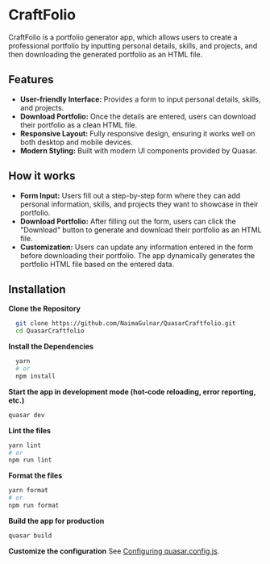 # CraftFolio

CraftFolio is a portfolio generator app, which allows users to create a professional portfolio by inputting personal details, skills, and projects, and then downloading the generated portfolio as an HTML file. 

## Features

- **User-friendly Interface:** Provides a form to input personal details, skills, and projects.
- **Download Portfolio:** Once the details are entered, users can download their portfolio as a clean HTML file.
- **Responsive Layout:** Fully responsive design, ensuring it works well on both desktop and mobile devices.
- **Modern Styling:** Built with modern UI components provided by Quasar.

## How it works

- **Form Input:** Users fill out a step-by-step form where they can add personal information, skills, and projects they want to showcase in their portfolio.
- **Download Portfolio:** After filling out the form, users can click the "Download" button to generate and download their portfolio as an HTML file.
- **Customization:** Users can update any information entered in the form before downloading their portfolio. The app dynamically generates the portfolio HTML file based on the entered data.

## Installation

**Clone the Repository**

```bash
  git clone https://github.com/NaimaGulnar/QuasarCraftfolio.git
  cd QuasarCraftfolio
```

**Install the Dependencies**

```bash
  yarn
  # or
  npm install
```

**Start the app in development mode (hot-code reloading, error reporting, etc.)**
```bash
quasar dev
```

**Lint the files**
```bash
yarn lint
# or
npm run lint
```

**Format the files**
```bash
yarn format
# or
npm run format
```

**Build the app for production**
```bash
quasar build
```

**Customize the configuration**
See [Configuring quasar.config.js](https://v2.quasar.dev/quasar-cli-vite/quasar-config-js).
